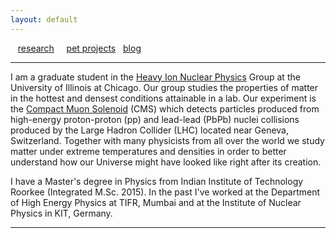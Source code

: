 ```yaml
---
layout: default
---
```


&nbsp; &nbsp;[research](./another-page.html) &nbsp; &nbsp; [pet projects](./another-page.html)&nbsp; &nbsp;[blog](./another-page.html)

* * *

I am a graduate student in the [Heavy Ion Nuclear Physics](./http://starcluster.phy.uic.edu//twiki/bin/view/Main/WebHome) Group at the University of Illinois at Chicago. Our group studies the properties of matter in the hottest and densest conditions attainable in a lab. Our experiment is the [Compact Muon Solenoid](./https://cms.cern/tags/heavy-ions)  (CMS) which detects particles produced from high-energy proton-proton (pp) and lead-lead (PbPb) nuclei collisions produced by the Large Hadron Collider (LHC) located near Geneva, Switzerland. Together with many physicists from all over the world we study matter under extreme temperatures and densities in order to better understand how our Universe might have looked like right after its creation.

I have a Master's degree in Physics from Indian Institute of Technology Roorkee (Integrated M.Sc. 2015). In the past I've worked at the Department of High Energy Physics at TIFR, Mumbai and at the Institute of Nuclear Physics in KIT, Germany.  

* * *

